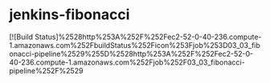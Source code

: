 # jenkins-fibonacci

[![Build Status]%2528http%253A%252F%252Fec2-52-0-40-236.compute-1.amazonaws.com%252FbuildStatus%252Ficon%253Fjob%253D03_03_fibonacci-pipeline%2529%255D%2528http%253A%252F%252Fec2-52-0-40-236.compute-1.amazonaws.com%252Fjob%252F03_03_fibonacci-pipeline%252F%2529
